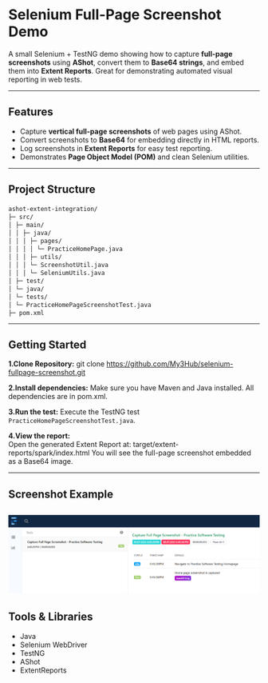 # Selenium Full-Page Screenshot Demo

A small Selenium + TestNG demo showing how to capture **full-page screenshots** using **AShot**, convert them to **Base64 strings**, and embed them into **Extent Reports**. Great for demonstrating automated visual reporting in web tests.

---

## Features

- Capture **vertical full-page screenshots** of web pages using AShot.
- Convert screenshots to **Base64** for embedding directly in HTML reports.
- Log screenshots in **Extent Reports** for easy test reporting.
- Demonstrates **Page Object Model (POM)** and clean Selenium utilities.

---

## Project Structure
```
ashot-extent-integration/
├─ src/
│ ├─ main/
│ │ ├─ java/
│ │ │ ├─ pages/
│ │ │ │ └─ PracticeHomePage.java
│ │ │ ├─ utils/
│ │ │ └─ ScreenshotUtil.java
│ │ │ └─ SeleniumUtils.java
│ ├─ test/
│ └─ java/
│ └─ tests/
│ └─ PracticeHomePageScreenshotTest.java
├─ pom.xml
```
---

## Getting Started

**1.Clone Repository:**
git clone https://github.com/My3Hub/selenium-fullpage-screenshot.git

**2.Install dependencies:**
Make sure you have Maven and Java installed. All dependencies are in pom.xml.

**3.Run the test:**
 Execute the TestNG test `PracticeHomePageScreenshotTest.java`.  

**4.View the report:**  
Open the generated Extent Report at:
target/extent-reports/spark/index.html
You will see the full-page screenshot embedded as a Base64 image.

---
## Screenshot Example
![Alt Text](screenshots/extent_report_ashot_example.png)
---
## Tools & Libraries
- Java
- Selenium WebDriver
- TestNG
- AShot
- ExtentReports




